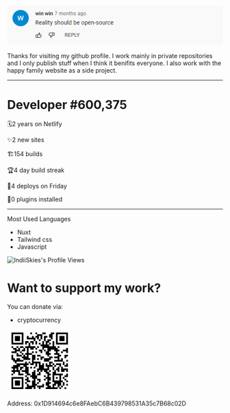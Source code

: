 




<!---
IndiiSkies/IndiiSkies is a ✨ special ✨ repository because its `README.md` (this file) appears on your GitHub profile.
You can click the Preview link to take a look at your changes.
--->

![IndiiSkies's header](./Screenshot_1.png)

Thanks for visiting my github profile. I work mainly in private repositories and I only publish stuff when I think it benifits everyone. I also work with the happy family website as a side project.

************************************************************************************************
# Developer #600,375
      
🗓2 years on Netlify

✨2 new sites

🏗154 builds

🏆4 day build streak

🚀4 deploys on Friday

🔌0 plugins installed
************************************************************************************************

Most Used Languages
- Nuxt
- Tailwind css
- Javascript

![IndiiSkies's Profile Views](https://komarev.com/ghpvc/?username=IndiiSkies)

# Want to support my work?
You can donate via:
- cryptocurrency

![IndiiSkies's Cryptocurrency Donation Address](./cryptaddr.PNG)

Address: 0x1D914694c6e8FAebC6B439798531A35c7B68c02D
